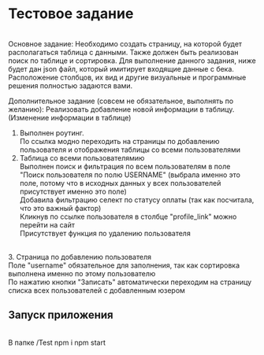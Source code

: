 # Тестовое задание

<br/>
Основное задание: 
Необходимо создать страницу, на которой будет располагаться таблица с данными. Также должен быть реализован поиск по таблице и сортировка. Для выполнение 
данного задания, ниже будет дан json файл, который имитирует входящие данные с бека. Расположение столбцов, их вид и другие визуальные и программные решения полностью задаются вами.

Дополнительное задание (совсем не обязательное, выполнять по желанию):
Реализовать добавление новой информации в таблицу.
(Изменение информации в таблице)
<br/>

1. Выполнен роутинг.
   <br/>
   По ссылка модно переходить на страницы по добавлению пользователя и отображения таблицы со всеми пользователями
   <br/>
2. Таблица со всеми пользователямию
   <br/>
   Выполнен поиск и фильтрация по всем пользователям в поле "Поиск пользователя по полю USERNAME" (выбрала именно это поле, потому что в исходных данных у всех пользователей присутствует именно это поле)
   <br/>
   Добавила фильтрацию селект по статусу оплаты (так как посчитала, что это важный фактор)
   <br/>
   Кликнув по ссылке пользователя в столбце "profile_link" можно перейти на сайт
   <br/>
   Присутствует функция по удалению пользователя

<br/>
3. Страница по добавлению пользователя
   <br/>
   Поле "username" обязательное для заполнения, так как сортировка выполнена именно по этому пользователю
   <br/>
   По нажатию кнопки "Записать" автоматически переходим на страницу списка всех пользователей с добавленным юзером

## Запуск приложения
<br/>
В папке /Test
npm i
npm start
